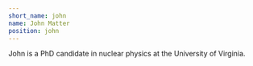 ```yaml
---
short_name: john
name: John Matter
position: john
---
```

John is a PhD candidate in nuclear physics at the University of Virginia.
